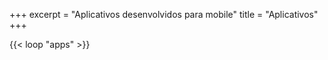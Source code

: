 +++
excerpt = "Aplicativos desenvolvidos para mobile"
title = "Aplicativos"
+++

{{< loop "apps" >}}